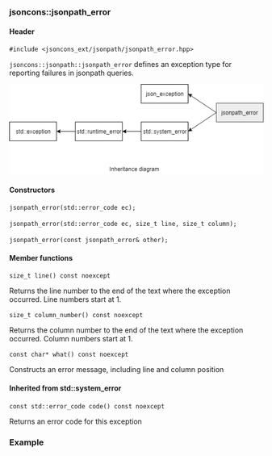 ### jsoncons::jsonpath_error

#### Header

    #include <jsoncons_ext/jsonpath/jsonpath_error.hpp>

`jsoncons::jsonpath::jsonpath_error` defines an exception type for reporting failures in jsonpath queries.

![jsonpath_error](./diagrams/jsonpath_error.png)

#### Constructors

    jsonpath_error(std::error_code ec);

    jsonpath_error(std::error_code ec, size_t line, size_t column);

    jsonpath_error(const jsonpath_error& other);

#### Member functions

    size_t line() const noexcept
Returns the line number to the end of the text where the exception occurred.
Line numbers start at 1.

    size_t column_number() const noexcept
Returns the column number to the end of the text where the exception occurred.
Column numbers start at 1.

    const char* what() const noexcept
Constructs an error message, including line and column position

#### Inherited from std::system_error

    const std::error_code code() const noexcept
Returns an error code for this exception

### Example


